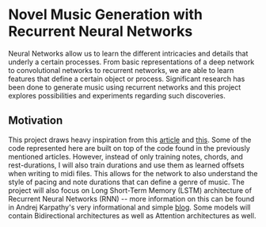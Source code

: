 # Novel Music Generation with Recurrent Neural Networks

Neural Networks allow us to learn the different intricacies and details that underly a certain processes. From basic representations of a deep network to
convolutional networks to recurrent networks, we are able to learn features that define a certain object or process. Significant research has been done to generate music
using recurrent networks and this project explores possibilities and experiments regarding such discoveries.

## Motivation

This project draws heavy inspiration from this [article](https://medium.com/@alexissa122/generating-original-classical-music-with-an-lstm-neural-network-and-attention-abf03f9ddcb4)
and [this](https://towardsdatascience.com/how-to-generate-music-using-a-lstm-neural-network-in-keras-68786834d4c5). Some of the code represented here are built on top of the
code found in the previously mentioned articles. However, instead of only training notes, chords, and rest-durations, I will also train durations and use them as learned offsets
when writing to midi files. This allows for the network to also understand the style of pacing and note durations that can define a genre of music. The project will also focus on
Long Short-Term Memory (LSTM) architecture of Recurrent Neural Networks (RNN) -- more information on this can be found in Andrej Karpathy's very informational and simple 
[blog](http://karpathy.github.io/2015/05/21/rnn-effectiveness/). Some models will contain Bidirectional architectures as well as Attention architectures as well.
